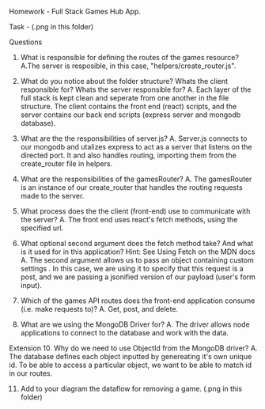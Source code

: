 Homework - Full Stack Games Hub App.

Task - (.png in this folder)

Questions
1. What is responsible for defining the routes of the games resource?
A.The server is resposible, in this case, "helpers/create_router.js".

2. What do you notice about the folder structure? Whats the client responsible for? Whats the server responsible for?
A. Each layer of the full stack is kept clean and seperate from one another in the file structure. The client contains the front end (react) scripts, and the server contains our back end scripts (express server and mongodb database).

3. What are the the responsibilities of server.js?
A. Server.js connects to our mongodb and utalizes express to act as a server that listens on the directed port. It and also handles routing, importing them from the create_router file in helpers. 

4. What are the responsibilities of the gamesRouter?
A. The gamesRouter is an instance of our create_router that handles the routing requests made to the server.

5. What process does the the client (front-end) use to communicate with the server?
A. The front end uses react's fetch methods, using the specified url. 

6. What optional second argument does the fetch method take? And what is it used for in this application? Hint: See Using Fetch on the MDN docs
A. The second argument allows us to pass an object containing custom settings . In this case, we are using it to specify that this request is a post, and we are passing a jsonified version of our payload (user's form input).

7. Which of the games API routes does the front-end application consume (i.e. make requests to)?
A. Get, post, and delete. 

8. What are we using the MongoDB Driver for?
A. The driver allows node applications to connect to the database and work with the data. 

Extension
10. Why do we need to use ObjectId from the MongoDB driver?
A. The database defines each object inputted by genereating it's own unique id. To be able to access a particular object, we want to be able to match id in our routes. 

11. Add to your diagram the dataflow for removing a game.
(.png in this folder)
